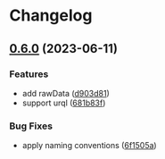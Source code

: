 # Changelog

## [0.6.0](https://github.com/nerd-coder/graphql-codegen-svelte-queries/compare/v0.5.1...v0.6.0) (2023-06-11)


### Features

* add rawData ([d903d81](https://github.com/nerd-coder/graphql-codegen-svelte-queries/commit/d903d812b43b30a0d8fb0390f6475d3c64ff12ae))
* support urql ([681b83f](https://github.com/nerd-coder/graphql-codegen-svelte-queries/commit/681b83f7d909f737e8d31df6a0c55891ad118c6d))


### Bug Fixes

* apply naming conventions ([6f1505a](https://github.com/nerd-coder/graphql-codegen-svelte-queries/commit/6f1505a48eecc7704f411a7ee8be7bd8d5209065))
